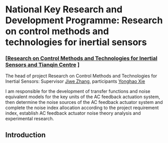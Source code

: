 # National Key Research and Development Programme: Research on control methods and technologies for inertial sensors

### **[[Research on Control Methods and Technologies for Inertial Sensors and Tianqin Centre](https://tianqin.sysu.edu.cn/) ]**  
The head of project Research on Control Methods and Technologies for Inertial Sensors: Supervisor [Jiwe Zhang](https://cmee.nefu.edu.cn/info/1074/3442.htm), participants [Yonghao Xie](https://github.io/xieyonghao)   

I am responsible for the development of transfer functions and noise equivalent models for the key units of the AC feedback actuation system, then determine the noise sources of the AC feedback actuator system and complete the noise index allocation according to the project requirement index, establish AC feedback actuator noise theory analysis and experimental research.

## Introduction
<!-- <p align="center">
  <big><b>Study structure diagram</b></big>
</p>


<p align="center">
  <img align="middle" width="300" src="data/tianqin.png"/><img align="middle" width="300" src="data/tianqin2.png"/><img align="middle" width="600" src="data/actuator.png"/>
</p>

After forming the theoretical model, the hardware structure and optimisation algorithms are used to improve the noise in the time-sharing control mode and the frequency-sharing control mode.

Hardware is employed with integral feedback, correlated multisampling and modulation and demodulation.

<p align="center">
  <img align="middle" width="600" src="data/chopper.png"/>
</p>

The optimization algorithm mainly uses reinforcement learning methods to optimize circuit parameters to achieve optimal circuit parameters, thus reducing circuit noise and achieving voltage noise within 10uV/Hz-1/2- in the low frequency band.   

<p align="center">
  <img align="middle" width="800" src="data/DNN.png"/>
</p>

## Acknowledgement

Thank you for the support of the National Key Technologies Research and Development Program of China.

## Contact

Jiawei Zhang(zjw@nefu.edu.cn)
